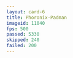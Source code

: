 ```yaml
---
layout: card-6
title: Phoronix-Padman
imageid: 11040
fps: 500
passed: 5330
skipped: 240
failed: 200
---
```

